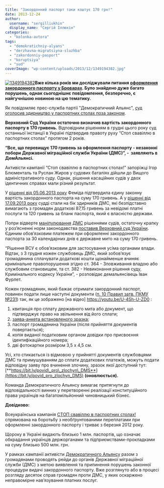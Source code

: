 ```yaml
---
title: "Закордонний паспорт таки коштує 170 грн!"
date: 2013-12-24
author: 
  username: "sergilliukhin"
  display_name: "Сергій Іллюхін"
categories: 
  - "kolonka-avtora"
tags: 
  - "demokratichniy-alyans"
  - "derzhavna-migratsiyna-sluzhba"
  - "zakordonniy-pasport"
  - "koruptsiya"
  - "sud"
coverImage: "wp-content/uploads/2013/12/1349194382.jpg"
---
```


[![1349194382](https://mpz.brovary.org/wp-content/uploads/2013/12/1349194382.jpg)](https://mpz.brovary.org/wp-content/uploads/2013/12/1349194382.jpg)**Вже кілька років ми досліджували питання [оформлення закордонного паспорту у Броварах](https://mpz.brovary.org/chi-mozhlivo-oformiti-zakordonniy-pasport-u-brovarah/ "Чи можливо оформити закордонний паспорт у Броварах?"). Було знайдено дуже багато порушень, однак сьогоднішнє повідомлення, безперечно, є найгучнішою новиною на цю тематику.**

Як повідомляє прес-служба партії "Демократичний Альянс", [суд оголосив здирництво у паспортних столах поза законом](https://dem-alliance.org/news/cud-ogolosiv-zdirnictvo-u-pasportnih-stolah-poza-zakonom.html).

**Верховний Суд України остаточно визначив вартість закордонного паспорту в 170 гривень.** Відповідним рішенням в грудні цього року суд останньої інстанції в Україні підтвердив правоту руху “Стоп свавіллю в паспортних столах” протягом 2 років.

**“Все, що перевищує 170 гривень за оформлення паспорту - незаконні побори Державної міграційної служби України (ДМС)”, -  заявляють в ДемАльянсі.**

Активісти кампанії “Стоп свавіллю в паспортних столах!” запоріжці Ігор Блюменталь та Руслан Жиров у судових баталіях дійшли до Вищого адміністративного суду. Однак, рішення касаційних судів у двох ідентичних справах мали різний результат.

У [рішенні від 05.06.2013 року](https://reyestr.court.gov.ua/Review/31988077) Феміда підтвердила єдину законну вартість закордонного паспорта на суму 170 гривень. А у [рішенні від 17.09.2013 року](https://reyestr.court.gov.ua/Review/33639390) судді стали на бік здирників ДМС, які безпідставно вимагають з громадян додаткові 87,15 гривень за невідомі платні послуги та 120 гривень за бланк паспорта, який є власністю держави.

Попри відверте [маніпулювання](https://www.dem-alliance.org/news/DMS-manipuljue-rishennjam-VASU.html) [ДМС](https://www.dem-alliance.org/news/DMS-manipuljue-rishennjam-VASU.html) рішеннями судів, остаточну крапку у роз’ясненні норм законодавства [поставив Верховний суд України](https://bit.ly/VSU_passport_170). Єдиним обов’язковим платежем при оформленні закордонного паспорта за 30 календарних днів є державне мито на суму 170 гривень.

“Рішення ВСУ є обов’язковим для застосування усіма органами влади. Відтак, з 3 грудня кожен службовець ДМС, який зобов’язує громадянина сплачувати додаткові кошти щонайменше вчиняє кримінальне правопорушення згідно ст. 364 - Зловживання владою або службовим становищем, та ст. 382 - Невиконання рішення суду, Кримінального кодексу України”, - розповідає демальянсівець Іван Фурлет.

Кожен громадянин, який бажає отримати закордонний паспорт, повинен подати лише наступні документи ([п. 10 Правил затв. ПКМУ №231](https://zakon4.rada.gov.ua/laws/show/231-95-%D0%BF/parao14#o14)) так, як це зображено [на відео] https://youtu.be/U-4Sh-U-ZD0 :

1. квитанція про сплату державного мита або документ, що підтверджує право на звільнення від його сплати;
2. [заява-анкета встановленого зразка](https://passport-ua.org.ua/docs/zayava-anketa-example.doc);
3. паспорт громадянина України (після прийняття документів повертається);
4. копія виданої податковим органом довідки про присвоєння ідентифікаційного номера;
5. дві фотокартки розміром 3,5 х 4,5 см.

Усі, хто стикається із відмовою у прийнятті документів службовцями ДМС та примушуванням до сплати додаткових платежів, можуть подати відповідну заяву про вчинення злочину, зразок якої доступний тут: [**https://bit.ly/povid\_pro\_zlochyn\_DMS**](https://bit.ly/povid_pro_zlochyn_DMS) **(оновлюється).**

Команда Демократичного Альянсу вимагає притягнути до відповідальності винних у перетворенні реалізації конституційного права українців на багатомільйонний чиновницький бізнес.

**Довідково:**

Всеукраїнська кампанія [СТОП свавіллю в паспортних столах!](https://www.facebook.com/STOPsvavilly) спрямована на боротьбу з необґрунтованими переплатами при оформленні закордонного паспорту і триває з березня 2012 року.

Щороку в Україні видають близько 1 млн. паспортів, що означає обкрадання українців держорганами та підприємствами-прокладками на суму близько 500 млн. грн.

У рамках кампанії активісти [Демократичного Альянсу](https://www.facebook.com/DemAlliance) разом з громадянами проводять рейди до органів Державної міграційної служби (ДМС) з метою виявлення та припинення порушень законної процедури видачі закордонного паспорту. Вже розглянуто або в процесі розгляду десяток справ громадян проти ДМС, у яких оскаржено неправомірне нав’язування платних послуг.

